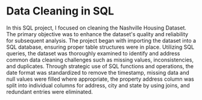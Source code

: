 # Data Cleaning in SQL
In this SQL project, I focused on cleaning the Nashville Housing Dataset. The primary objective was to enhance the dataset's quality and reliability for subsequent analysis. The project began with importing the dataset into a SQL database, ensuring proper table structures were in place. Utilizing SQL queries, the dataset was thoroughly examined to identify and address common data cleaning challenges such as missing values, inconsistencies, and duplicates. Through strategic use of SQL functions and operations, the date format was standardized to remove the timestamp, missing data and null values were filled where appropriate, the property address column was split into individual columns for address, city and state by using joins, and redundant entries were eliminated.
